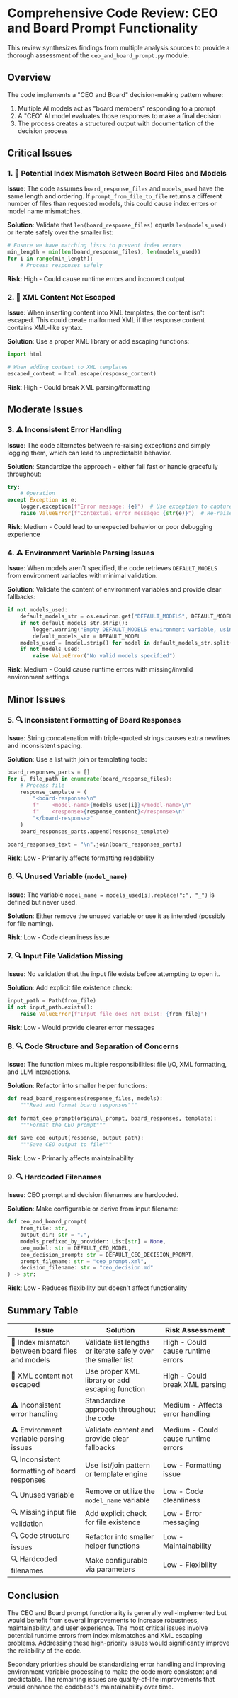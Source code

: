 # Comprehensive Code Review: CEO and Board Prompt Functionality

This review synthesizes findings from multiple analysis sources to provide a thorough assessment of the `ceo_and_board_prompt.py` module.

## Overview

The code implements a "CEO and Board" decision-making pattern where:
1. Multiple AI models act as "board members" responding to a prompt
2. A "CEO" AI model evaluates those responses to make a final decision
3. The process creates a structured output with documentation of the decision process

## Critical Issues

### 1. 🚨 Potential Index Mismatch Between Board Files and Models

**Issue**: The code assumes `board_response_files` and `models_used` have the same length and ordering. If `prompt_from_file_to_file` returns a different number of files than requested models, this could cause index errors or model name mismatches.

**Solution**: Validate that `len(board_response_files)` equals `len(models_used)` or iterate safely over the smaller list:

```python
# Ensure we have matching lists to prevent index errors
min_length = min(len(board_response_files), len(models_used))
for i in range(min_length):
    # Process responses safely
```

**Risk**: High - Could cause runtime errors and incorrect output

### 2. 🚨 XML Content Not Escaped

**Issue**: When inserting content into XML templates, the content isn't escaped. This could create malformed XML if the response content contains XML-like syntax.

**Solution**: Use a proper XML library or add escaping functions:

```python
import html

# When adding content to XML templates
escaped_content = html.escape(response_content)
```

**Risk**: High - Could break XML parsing/formatting

## Moderate Issues

### 3. ⚠️ Inconsistent Error Handling

**Issue**: The code alternates between re-raising exceptions and simply logging them, which can lead to unpredictable behavior.

**Solution**: Standardize the approach - either fail fast or handle gracefully throughout:

```python
try:
    # Operation
except Exception as e:
    logger.exception(f"Error message: {e}")  # Use exception to capture stack trace
    raise ValueError(f"Contextual error message: {str(e)}")  # Re-raise consistently
```

**Risk**: Medium - Could lead to unexpected behavior or poor debugging experience

### 4. ⚠️ Environment Variable Parsing Issues

**Issue**: When models aren't specified, the code retrieves `DEFAULT_MODELS` from environment variables with minimal validation.

**Solution**: Validate the content of environment variables and provide clear fallbacks:

```python
if not models_used:
    default_models_str = os.environ.get("DEFAULT_MODELS", DEFAULT_MODEL)
    if not default_models_str.strip():
        logger.warning("Empty DEFAULT_MODELS environment variable, using fallback")
        default_models_str = DEFAULT_MODEL
    models_used = [model.strip() for model in default_models_str.split(",") if model.strip()]
    if not models_used:
        raise ValueError("No valid models specified")
```

**Risk**: Medium - Could cause runtime errors with missing/invalid environment settings

## Minor Issues

### 5. 🔍 Inconsistent Formatting of Board Responses

**Issue**: String concatenation with triple-quoted strings causes extra newlines and inconsistent spacing.

**Solution**: Use a list with join or templating tools:

```python
board_responses_parts = []
for i, file_path in enumerate(board_response_files):
    # Process file
    response_template = (
        "<board-response>\n"
        f"    <model-name>{models_used[i]}</model-name>\n"
        f"    <response>{response_content}</response>\n"
        "</board-response>"
    )
    board_responses_parts.append(response_template)

board_responses_text = "\n".join(board_responses_parts)
```

**Risk**: Low - Primarily affects formatting readability

### 6. 🔍 Unused Variable (`model_name`)

**Issue**: The variable `model_name = models_used[i].replace(":", "_")` is defined but never used.

**Solution**: Either remove the unused variable or use it as intended (possibly for file naming).

**Risk**: Low - Code cleanliness issue

### 7. 🔍 Input File Validation Missing

**Issue**: No validation that the input file exists before attempting to open it.

**Solution**: Add explicit file existence check:

```python
input_path = Path(from_file)
if not input_path.exists():
    raise ValueError(f"Input file does not exist: {from_file}")
```

**Risk**: Low - Would provide clearer error messages

### 8. 🔍 Code Structure and Separation of Concerns

**Issue**: The function mixes multiple responsibilities: file I/O, XML formatting, and LLM interactions.

**Solution**: Refactor into smaller helper functions:

```python
def read_board_responses(response_files, models):
    """Read and format board responses"""
    
def format_ceo_prompt(original_prompt, board_responses, template):
    """Format the CEO prompt"""
    
def save_ceo_output(response, output_path):
    """Save CEO output to file"""
```

**Risk**: Low - Primarily affects maintainability

### 9. 🔍 Hardcoded Filenames

**Issue**: CEO prompt and decision filenames are hardcoded.

**Solution**: Make configurable or derive from input filename:

```python
def ceo_and_board_prompt(
    from_file: str,
    output_dir: str = ".",
    models_prefixed_by_provider: List[str] = None,
    ceo_model: str = DEFAULT_CEO_MODEL,
    ceo_decision_prompt: str = DEFAULT_CEO_DECISION_PROMPT,
    prompt_filename: str = "ceo_prompt.xml",
    decision_filename: str = "ceo_decision.md"
) -> str:
```

**Risk**: Low - Reduces flexibility but doesn't affect functionality

## Summary Table

| Issue | Solution | Risk Assessment |
|-------|----------|-----------------|
| 🚨 Index mismatch between board files and models | Validate list lengths or iterate safely over the smaller list | High - Could cause runtime errors |
| 🚨 XML content not escaped | Use proper XML library or add escaping function | High - Could break XML parsing |
| ⚠️ Inconsistent error handling | Standardize approach throughout the code | Medium - Affects error handling |
| ⚠️ Environment variable parsing issues | Validate content and provide clear fallbacks | Medium - Could cause runtime errors |
| 🔍 Inconsistent formatting of board responses | Use list/join pattern or template engine | Low - Formatting issue |
| 🔍 Unused variable | Remove or utilize the `model_name` variable | Low - Code cleanliness |
| 🔍 Missing input file validation | Add explicit check for file existence | Low - Error messaging |
| 🔍 Code structure issues | Refactor into smaller helper functions | Low - Maintainability |
| 🔍 Hardcoded filenames | Make configurable via parameters | Low - Flexibility |

## Conclusion

The CEO and Board prompt functionality is generally well-implemented but would benefit from several improvements to increase robustness, maintainability, and user experience. The most critical issues involve potential runtime errors from index mismatches and XML escaping problems. Addressing these high-priority issues would significantly improve the reliability of the code.

Secondary priorities should be standardizing error handling and improving environment variable processing to make the code more consistent and predictable. The remaining issues are quality-of-life improvements that would enhance the codebase's maintainability over time.
